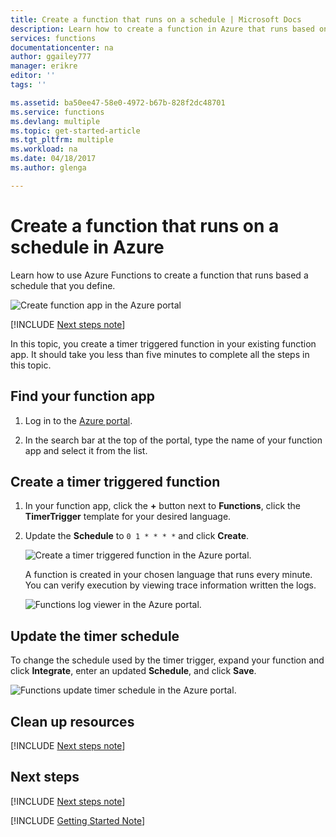 ```yaml
---
title: Create a function that runs on a schedule | Microsoft Docs
description: Learn how to create a function in Azure that runs based on a schedule that you define.
services: functions
documentationcenter: na
author: ggailey777
manager: erikre
editor: ''
tags: ''

ms.assetid: ba50ee47-58e0-4972-b67b-828f2dc48701
ms.service: functions
ms.devlang: multiple
ms.topic: get-started-article
ms.tgt_pltfrm: multiple
ms.workload: na
ms.date: 04/18/2017
ms.author: glenga

---
```

#  Create a function that runs on a schedule in Azure

Learn how to use Azure Functions to create a function that runs based a schedule that you define. 

![Create function app in the Azure portal](./media/functions-create-scheduled-function/function-app-in-portal-editor.png)

[!INCLUDE [Next steps note](../../includes/functions-quickstart-previous-topics.md)]

In this topic, you create a timer triggered function in your existing function app.  It should take you less than five minutes to complete all the steps in this topic.

## Find your function app

1. Log in to the [Azure portal](https://portal.azure.com/). 

2. In the search bar at the top of the portal, type the name of your function app and select it from the list.

## <a name="create-function"></a>Create a timer triggered function

1. In your function app, click the **+** button next to **Functions**, click the **TimerTrigger** template for your desired language.

2. Update the **Schedule** to `0 1 * * * *` and click **Create**. 
   
    ![Create a timer triggered function in the Azure portal.](./media/functions-create-scheduled-function/functions-create-timer-trigger.png)

    A function is created in your chosen language that runs every minute. You can verify execution by viewing trace information written the logs. 

    ![Functions log viewer in the Azure portal.](./media/functions-create-scheduled-function/functions-timer-trigger-view-logs.png)

## Update the timer schedule

To change the schedule used by the timer trigger, expand your function and click **Integrate**, enter an updated **Schedule**, and click **Save**.  

![Functions update timer schedule in the Azure portal.](./media/functions-create-scheduled-function/functions-timer-trigger-change-schedule.png)

## Clean up resources

[!INCLUDE [Next steps note](../../includes/functions-quickstart-cleanup.md)]

## Next steps

[!INCLUDE [Next steps note](../../includes/functions-quickstart-next-steps.md)]

[!INCLUDE [Getting Started Note](../../includes/functions-get-help.md)]

